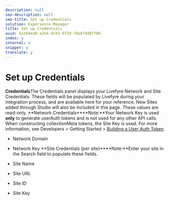 ```yaml
---
description: null
seo-description: null
seo-title: Set up Credentials
solution: Experience Manager
title: Set up Credentials
uuid: 5e364ea9-a2b4-4c83-9729-74e6f4d8ff86
index: y
internal: n
snippet: y
translate: y
---
```


# Set up Credentials

**Credentials**The Credentials panel displays your Livefyre Network and Site Credentials. These fields will be populated by Livefyre during your integration process, and are available here for your reference. New Sites added through Studio will also be included in this page. These values are read-only.
**Network Credentials****Note:**Your Network Key is used **only** to generate userAuth tokens and is not used for any other API calls. When constructing collectionMeta tokens, the Site Key is used. For more information, see Developers &gt; Getting Started &gt; [Building a User Auth Token](https://answers.livefyre.com/developers/getting-started/tokens/auth/).

* Network Domain
* Network Key
**Site Credentials (per site)****Note:**Enter your site in the Search field to populate these fields.

* Site Name
* Site URL
* Site ID
* Site Key
